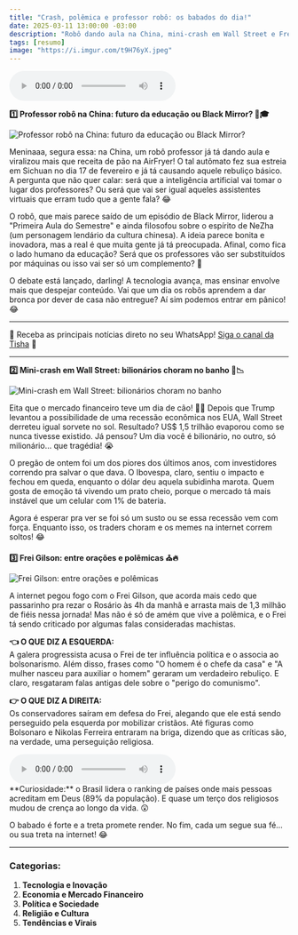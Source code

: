 ```yaml
---
title: "Crash, polêmica e professor robô: os babados do dia!"
date: 2025-03-11 13:00:00 -03:00
description: "Robô dando aula na China, mini-crash em Wall Street e Frei Gilson no centro das polêmicas. Vem entender os bafos que estão bombando! 😱🔥"
tags: [resumo]
image: "https://i.imgur.com/t9H76yX.jpeg"
---
```

<audio id="player-audio" controls>
<source src="./audio/crash-pol-mica-e-professor-rob-os-babados-do-dia-p1.mp3" type="audio/mpeg">
Seu navegador não suporta a tag de áudio.
</audio><br>

 **1️⃣ Professor robô na China: futuro da educação ou Black Mirror? 🤖🎓**  

![Professor robô na China: futuro da educação ou Black Mirror?](https://i.imgur.com/t9H76yX.jpeg)

Meninaaa, segura essa: na China, um robô professor já tá dando aula e viralizou mais que receita de pão na AirFryer! O tal autômato fez sua estreia em Sichuan no dia 17 de fevereiro e já tá causando aquele rebuliço básico. A pergunta que não quer calar: será que a inteligência artificial vai tomar o lugar dos professores? Ou será que vai ser igual aqueles assistentes virtuais que erram tudo que a gente fala? 😂  

O robô, que mais parece saído de um episódio de Black Mirror, liderou a "Primeira Aula do Semestre" e ainda filosofou sobre o espírito de NeZha (um personagem lendário da cultura chinesa). A ideia parece bonita e inovadora, mas a real é que muita gente já tá preocupada. Afinal, como fica o lado humano da educação? Será que os professores vão ser substituídos por máquinas ou isso vai ser só um complemento? 🤯  

O debate está lançado, darling! A tecnologia avança, mas ensinar envolve mais que despejar conteúdo. Vai que um dia os robôs aprendem a dar bronca por dever de casa não entregue? Aí sim podemos entrar em pânico! 😂  

---

🌟 Receba as principais notícias direto no seu WhatsApp! <a href="https://www.whatsapp.com/channel/0029VaiPYBPLo4heVf0U3u2d" target="_blank" rel="noopener noreferrer">Siga o canal da Tisha</a> 📲

---

 **2️⃣ Mini-crash em Wall Street: bilionários choram no banho 💸📉**  

![Mini-crash em Wall Street: bilionários choram no banho](https://i.imgur.com/1BbPixp.jpeg)

Eita que o mercado financeiro teve um dia de cão! 🐕‍🦺 Depois que Trump levantou a possibilidade de uma recessão econômica nos EUA, Wall Street derreteu igual sorvete no sol. Resultado? US$ 1,5 trilhão evaporou como se nunca tivesse existido. Já pensou? Um dia você é bilionário, no outro, só milionário… que tragédia! 😭  

O pregão de ontem foi um dos piores dos últimos anos, com investidores correndo pra salvar o que dava. O Ibovespa, claro, sentiu o impacto e fechou em queda, enquanto o dólar deu aquela subidinha marota. Quem gosta de emoção tá vivendo um prato cheio, porque o mercado tá mais instável que um celular com 1% de bateria.  

Agora é esperar pra ver se foi só um susto ou se essa recessão vem com força. Enquanto isso, os traders choram e os memes na internet correm soltos! 😂  



 **3️⃣ Frei Gilson: entre orações e polêmicas ⛪🔥**  

![Frei Gilson: entre orações e polêmicas](https://i.imgur.com/oO1tf7M.jpeg)

A internet pegou fogo com o Frei Gilson, que acorda mais cedo que passarinho pra rezar o Rosário às 4h da manhã e arrasta mais de 1,3 milhão de fiéis nessa jornada! Mas não é só de amém que vive a polêmica, e o Frei tá sendo criticado por algumas falas consideradas machistas.  

**👈 O QUE DIZ A ESQUERDA:**  
A galera progressista acusa o Frei de ter influência política e o associa ao bolsonarismo. Além disso, frases como "O homem é o chefe da casa" e "A mulher nasceu para auxiliar o homem" geraram um verdadeiro rebuliço. E claro, resgataram falas antigas dele sobre o "perigo do comunismo".  

**👉 O QUE DIZ A DIREITA:**  
Os conservadores saíram em defesa do Frei, alegando que ele está sendo perseguido pela esquerda por mobilizar cristãos. Até figuras como Bolsonaro e Nikolas Ferreira entraram na briga, dizendo que as críticas são, na verdade, uma perseguição religiosa.  

<audio id="player-audio" controls>
<source src="./audio/crash-pol-mica-e-professor-rob-os-babados-do-dia-p2.mp3" type="audio/mpeg">
Seu navegador não suporta a tag de áudio.
</audio><br>
**Curiosidade:** o Brasil lidera o ranking de países onde mais pessoas acreditam em Deus (89% da população). E quase um terço dos religiosos mudou de crença ao longo da vida. 😲  

O babado é forte e a treta promete render. No fim, cada um segue sua fé… ou sua treta na internet! 😂

---

### **Categorias:**  
1. **Tecnologia e Inovação**  
2. **Economia e Mercado Financeiro**  
3. **Política e Sociedade**  
4. **Religião e Cultura**  
5. **Tendências e Virais**  
